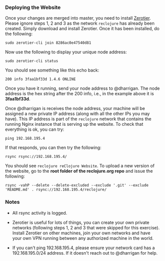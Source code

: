 ### Deploying the Website

Once your changes are merged into master, you need to install
[Zerotier](https://www.zerotier.com/download/). Please ignore steps 1, 2 and
3 as the network `reclojure` has already been created. Simply download and
install Zerotier. Once it has been installed, do the following:

    sudo zerotier-cli join 8286ac0e47540d81

Now use the following to display your unique node address:

    sudo zerotier-cli status

You should see something like this echo back:

    200 info 3faa1bf33d 1.4.6 ONLINE

Once you have it running, send your node address to @dharrigan. The node
address is the hex string after the 200 info, i.e., in the example above it is
**3faa1bf33d**.

Once @dharrigan is receives the node address, your machine will be assigned a
new private IP address (along with all the other IPs you may have). This IP
address is part of the `reclojure` network that contains the running Nginx
instance that is serving up the website. To check that everything is ok, you
can try:

`ping 192.168.195.4`

If that responds, you can then try the following:

`rsync rsync://192.168.195.4/`

You should see `reclojure reClojure Website`. To upload a new version of the
website, go to the **root folder of the reclojure.org repo** and issue the
following:

`rsync -vahP --delete --delete-excluded --exclude '.git' --exclude 'README.md' . rsync://192.168.195.4/reclojure/`

### Notes

* All rsync activity is logged.

* Zerotier is useful for lots of things, you can create your own private
  networks (following steps 1, 2 and 3 that were skipped for this exercise).
  Install Zerotier on other machines, join your own networks and have your own
  VPN running between any authorized machine in the world.

* If you can't ping 192.168.195.4, please ensure your network card has a
  192.168.195.0/24 address. If it doesn't reach out to @dharrigan for help.
